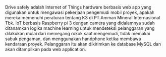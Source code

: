 Drive safely adalah Internet of Things hardware berbasis web app yang digunakan untuk mengawasi pekerjaan pengemudi mobil proyek, apakah mereka memenuhi peraturan tentang K3 di PT.Amman Mineral Internasional Tbk. IoT berbasis Raspberry pi 3 dengan camera yang didalamnya sudah ditanamkan logika machine learning untuk mendeteksi pelanggaran yang dilakukan mulai dari memegang rokok saat mengemudi, tidak memakai sabuk pengaman, dan menggunakan handphone ketika membawa kendaraan proyek. Pelanggaran itu akan dikirimkan ke database MySQL dan akan ditampilkan pada web application.
